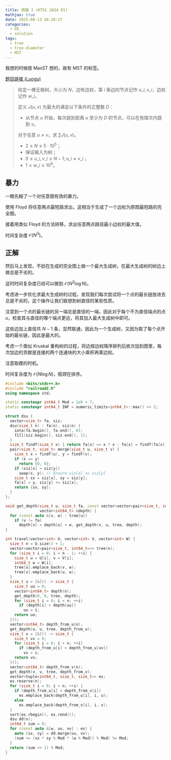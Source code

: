 ```yaml
---
title: 铁路 2 (KTSC 2024 R1)
mathjax: true
date: 2025-08-13 16:20:17
categories:
  - OI
  - solution
tags:
  - tree
  - tree-diameter
  - MST
---
```


我想的时候按 MaxST 想的，故有 MST 的标签。

[题目链接 (Luogu)](https://www.luogu.com.cn/problem/P11238)

> 给定一棵无根树，大小为 $N$，边有边权，第 $i$ 条边的节点记作 $u\_i,v\_i$，边权记作 $w\_i$。
>
> 定义 $J\left(u,v\right)$ 为最大的满足以下条件的正整数 $D$：
> + 从节点 $u$ 开始，每次跳到距离 $u$ 至少为 $D$ 的节点，可以在有限次内跳到 $v$。
>
> 对于任意 $u\ne v$，求 $\sum J\left(u,v\right)$。
>
> - $2 \leq N \leq 5\cdot 10^5$；
> - 保证输入为树；
> - $0 \leq u\_i, v\_i \leq N-1 ; u\_i \neq v\_i$；
> - $1 \leq w\_i \leq 10^9$。

## 暴力

一眼先糊了一个对任意图有效的暴力。

使用 Floyd 将任意两点最短路求出，这相当于生成了一个边权为原图最短路的完全图。

接着用类似 Floyd 的方法转移，求出任意两点路径最小边权的最大值。

时间复杂度 $\mathcal O\left(N^{3}\right)$。

## 正解

然后马上发现，不妨在生成的完全图上做一个最大生成树，在最大生成树的树边上做总是不劣的。

这时时间复杂度已经可以做到 $\mathcal O\left(N^{2}\log N\right)$。

考虑进一步优化求最大生成树的过程，发现我们每次尝试将一个点的最长链放进去总是不劣的，这个操作让我们联想到树直径的某些性质。

注意到一个点的最长链的另一端总是直径的一端，因此对于每个不为直径端点的点 $u$，检查其与直径的哪个端点更远，将其加入最大生成树中即可。

这些边加上直径共 $N-1$ 条，显然联通，因此为一个生成树，又因为取了每个点开始的最长链，因此是最大的。

考虑一个类似 Kruskal 重构树的过程，将边按边权降序排列后依次加到图里，每次加边的贡献是连接的两个连通块的大小乘积再乘边权。

注意取模的时机。

时间复杂度为 $\mathcal O(N\log N)$，瓶颈在排序。

```cpp
#include <bits/stdc++.h>
#include "railroad2.h"
using namespace std;

static constexpr int64_t Mod = 1e9 + 7;
static constexpr int64_t INF = numeric_limits<int64_t>::max() >> 2;

struct dsu {
  vector<size_t> fa, siz;
  dsu(size_t n) : fa(n), siz(n) {
    iota(fa.begin(), fa.end(), 0);
    fill(siz.begin(), siz.end(), 1);
  }
  size_t findf(size_t x) { return fa[x] == x ? x : fa[x] = findf(fa[x]); }
  pair<size_t, size_t> merge(size_t u, size_t v) {
    size_t x = findf(u), y = findf(v);
    if (x == y)
      return {0, 0};
    if (siz[x] > siz[y])
      swap(x, y); // Ensure siz[x] <= siz[y]
    size_t sx = siz[x], sy = siz[y];
    fa[x] = y, siz[y] += siz[x];
    return {sx, sy};
  }
};

void get_depth(size_t u, size_t fa, const vector<vector<pair<size_t, int64_t>>> &tree,
               vector<int64_t> &depth) {
  for (const auto &[v, w] : tree[u])
    if (v != fa)
      depth[v] = depth[u] + w, get_depth(v, u, tree, depth);
}

int travel(vector<int> U, vector<int> V, vector<int> W) {
  size_t n = U.size() + 1;
  vector<vector<pair<size_t, int64_t>>> tree(n);
  for (size_t i = 0; i < n - 1; ++i) {
    size_t u = U[i], v = V[i];
    int64_t w = W[i];
    tree[u].emplace_back(v, w);
    tree[v].emplace_back(u, w);
  }
  size_t u = [&]() -> size_t {
    size_t uu = 0;
    vector<int64_t> depth(n);
    get_depth(0, 0, tree, depth);
    for (size_t i = 0; i < n; ++i)
      if (depth[i] > depth[uu])
        uu = i;
    return uu;
  }();
  vector<int64_t> depth_from_u(n);
  get_depth(u, u, tree, depth_from_u);
  size_t v = [&]() -> size_t {
    size_t vv = 0;
    for (size_t i = 0; i < n; ++i)
      if (depth_from_u[i] > depth_from_u[vv])
        vv = i;
    return vv;
  }();
  vector<int64_t> depth_from_v(n);
  get_depth(v, v, tree, depth_from_v);
  vector<tuple<int64_t, size_t, size_t>> es;
  es.reserve(n);
  for (size_t i = 0; i < n; ++i) {
    if (depth_from_u[i] > depth_from_v[i])
      es.emplace_back(depth_from_u[i], i, u);
    else
      es.emplace_back(depth_from_v[i], i, v);
  }
  sort(es.rbegin(), es.rend());
  dsu dd(n);
  int64_t sum = 0;
  for (const auto &[w, uu, vv] : es) {
    auto [sx, sy] = dd.merge(uu, vv);
    (sum += (sx * sy % Mod * (w % Mod)) % Mod) %= Mod;
  }
  return (sum << 1) % Mod;
}
```
